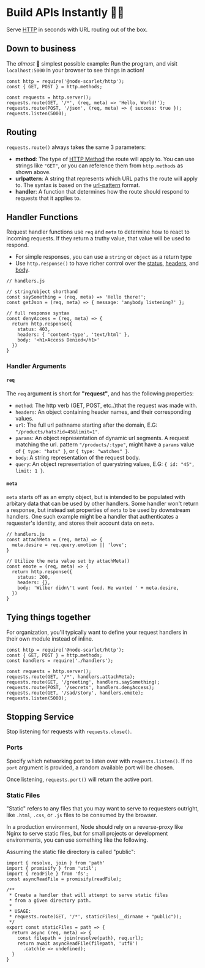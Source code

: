 # Build APIs Instantly 🏋️‍♂️
Serve [HTTP](https://developer.mozilla.org/en-US/docs/Web/HTTP/Messages) in seconds with URL routing out of the box.

## Down to business
The *almost* 👏 simplest possible example:
Run the program, and visit `localhost:5000` in your browser to see things in action!

```JS
const http = require('@node-scarlet/http');
const { GET, POST } = http.methods;

const requests = http.server();
requests.route(GET, '/*', (req, meta) => 'Hello, World!');
requests.route(POST, '/json', (req, meta) => { success: true });
requests.listen(5000);
```


## Routing
`requests.route()` always takes the same 3 parameters:
* **method**: The type of [HTTP Method](https://developer.mozilla.org/en-US/docs/Web/HTTP/Methods) the route will apply to. You can use strings like `"GET"`, or you can reference them from `http.methods` as shown above.
* **urlpattern**: A string that represents which URL paths the route will apply to. The syntax is based on the [url-pattern](https://www.npmjs.com/package/url-pattern) format.
* **handler**: A function that determines how the route should respond to requests that it applies to.

## Handler Functions
Request handler functions use `req` and `meta` to determine how to react to incoming requests. If they return a truthy value, that value will be used to respond.
* For simple responses, you can use a `string` or `object` as a return type
* Use `http.response()` to have richer control over the [status](https://developer.mozilla.org/en-US/docs/Web/HTTP/Status), [headers](https://developer.mozilla.org/en-US/docs/Web/HTTP/Headers), and [body](https://en.wikipedia.org/wiki/HTTP_message_body).

```JS
// handlers.js

// string/object shorthand
const saySomething = (req, meta) => 'Hello there!';
const getJson = (req, meta) => { message: 'anybody listening?' };

// full response syntax
const denyAccess = (req, meta) => {
  return http.response({
    status: 403,
    headers: { 'content-type', 'text/html' },
    body: '<h1>Access Denied</h1>'
  })
} 
```
### Handler Arguments
#### `req`
The `req` argument is short for **"request"**, and has the following properties:
* `method`: The http verb (GET, POST, etc..)that the request was made with.
* `headers`: An object containing header names, and their corresponding values.
* `url`: The full url pathname starting after the domain, E.G: `"/products/hats?id=45&limit=1"`.
* `params`: An object representation of dynamic url segments. A request matching the url. pattern `"/products/:type"`, might have a `params` value of `{ type: "hats" }`, or `{ type: "watches" }`.
* `body`: A string representation of the request body.
* `query`: An object representation of querystring values, E.G: `{ id: "45", limit: 1 }`.
#### `meta`
`meta` starts off as an empty object, but is intended to be populated with arbitary data that can be used by other handlers. Some handler won't return a response, but instead set properties of `meta` to be used by downstream handlers. One such example might be a handler that authenticates a requester's identity, and stores their account data on `meta`.

```JS
// handlers.js
const attachMeta = (req, meta) => {
  meta.desire = req.query.emotion || 'love';
}

// Utilize the meta value set by attachMeta()
const emote = (req, meta) => {
  return http.response({
    status: 200,
    headers: {},
    body: 'Wilber didn\'t want food. He wanted ' + meta.desire,
  })
}
```

## Tying things together
For organization, you'll typically want to define your request handlers in their own module instead of inline.

```JS
const http = require('@node-scarlet/http');
const { GET, POST } = http.methods;
const handlers = require('./handlers');

const requests = http.server();
requests.route(GET, '/*', handlers.attachMeta);
requests.route(GET, '/greeting', handlers.saySomething);
requests.route(POST, '/secrets', handlers.denyAccess);
requests.route(GET, '/sad/story', handlers.emote);
requests.listen(5000);
```

## Stopping Service
Stop listening for requests with `requests.close()`.

### Ports
Specify which networking port to listen over with `requests.listen()`. If no `port` argument is provided, a random available port will be chosen.

Once listening, `requests.port()` will return the active port.

### Static Files
"Static" refers to any files that you may want to serve to requesters outright, like `.html`, `.css`, or `.js` files to be consumed by the browser.

In a production environment, Node should rely on a reverse-proxy like Nginx to serve static files, but for small projects or development environments, you can use something like the following.

Assuming the static file directory is called "public":
```JS
import { resolve, join } from 'path'
import { promisify } from 'util';
import { readFile } from 'fs';
const asyncReadFile = promisify(readFile);

/**
 * Create a handler that will attempt to serve static files
 * from a given directory path.
 * 
 * USAGE:
 * requests.route(GET, '/*', staticFiles(__dirname + "public"));
 */
export const staticFiles = path => {
  return async (req, meta) => {
    const filepath = join(resolve(path), req.url);
    return await asyncReadFile(filepath, 'utf8')
      .catch(e => undefined);
  }
}
```